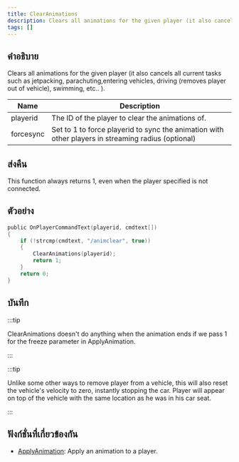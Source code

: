 ```yaml
---
title: ClearAnimations
description: Clears all animations for the given player (it also cancels all current tasks such as jetpacking, parachuting,entering vehicles, driving (removes player out of vehicle), swimming, etc.
tags: []
---
```


## คำอธิบาย

Clears all animations for the given player (it also cancels all current tasks such as jetpacking, parachuting,entering vehicles, driving (removes player out of vehicle), swimming, etc.. ).

| Name      | Description                                                                                        |
| --------- | -------------------------------------------------------------------------------------------------- |
| playerid  | The ID of the player to clear the animations of.                                                   |
| forcesync | Set to 1 to force playerid to sync the animation with other players in streaming radius (optional) |

## ส่งคืน

This function always returns 1, even when the player specified is not connected.

## ตัวอย่าง

```c
public OnPlayerCommandText(playerid, cmdtext[])
{
    if (!strcmp(cmdtext, "/animclear", true))
    {
        ClearAnimations(playerid);
        return 1;
    }
    return 0;
}
```

## บันทึก

:::tip

ClearAnimations doesn't do anything when the animation ends if we pass 1 for the freeze parameter in ApplyAnimation.

:::

:::tip

Unlike some other ways to remove player from a vehicle, this will also reset the vehicle's velocity to zero, instantly stopping the car. Player will appear on top of the vehicle with the same location as he was in his car seat.

:::

## ฟังก์ชั่นที่เกี่ยวข้องกัน

- [ApplyAnimation](../../scripting/functions/ApplyAnimation.md): Apply an animation to a player.
